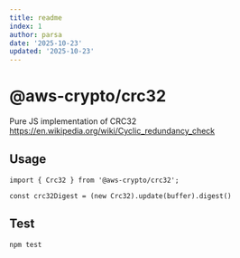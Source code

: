 ```yaml
---
title: readme
index: 1
author: parsa
date: '2025-10-23'
updated: '2025-10-23'
---
```

# @aws-crypto/crc32

Pure JS implementation of CRC32 https://en.wikipedia.org/wiki/Cyclic_redundancy_check

## Usage

```
import { Crc32 } from '@aws-crypto/crc32';

const crc32Digest = (new Crc32).update(buffer).digest()

```

## Test

`npm test`
